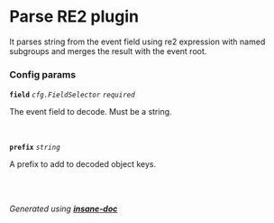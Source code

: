 # Parse RE2 plugin
It parses string from the event field using re2 expression with named subgroups and merges the result with the event root.

### Config params
**`field`** *`cfg.FieldSelector`* *`required`* 

The event field to decode. Must be a string.

<br>

**`prefix`** *`string`* 

A prefix to add to decoded object keys.

<br>


<br>*Generated using [__insane-doc__](https://github.com/vitkovskii/insane-doc)*